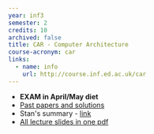 ```yaml
---
year: inf3
semester: 2
credits: 10
archived: false
title: CAR - Computer Architecture
course-acronym: car
links:
  - name: info
    url: http://course.inf.ed.ac.uk/car
---
```


- **EXAM in April/May diet**
- [Past papers and solutions](https://drive.google.com/folderview?id=0B2AAOQQZ_8Bxa1dkWEZfbnprUFk&usp=sharing)
- Stan's summary - [link](https://docs.google.com/document/d/1AVTZBRSp2z0dYzAba-sWdtNv1SExlNcg7cjuGFc3IRM/edit?usp=sharing)
- [All lecture slides in one pdf](http://goo.gl/g60zlL)
